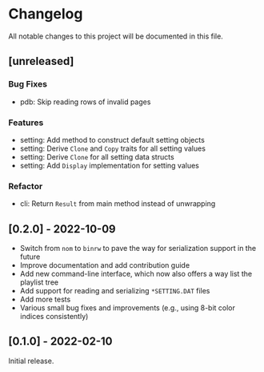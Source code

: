 # Changelog

All notable changes to this project will be documented in this file.

## [unreleased]

### Bug Fixes

- pdb: Skip reading rows of invalid pages

### Features

- setting: Add method to construct default setting objects
- setting: Derive `Clone` and `Copy` traits for all setting values
- setting: Derive `Clone` for all setting data structs
- setting: Add `Display` implementation for setting values

### Refactor

- cli: Return `Result` from main method instead of unwrapping

## [0.2.0] - 2022-10-09

- Switch from `nom` to `binrw` to pave the way for serialization support in the future
- Improve documentation and add contribution guide
- Add new command-line interface, which now also offers a way list the playlist tree
- Add support for reading and serializing `*SETTING.DAT` files
- Add more tests
- Various small bug fixes and improvements (e.g., using 8-bit color indices consistently)

## [0.1.0] - 2022-02-10

Initial release.
